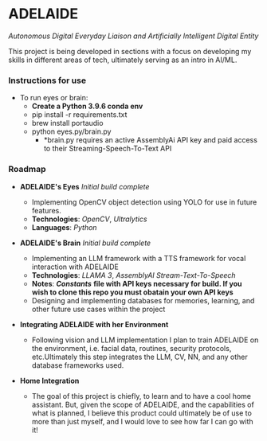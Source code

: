 # ADELAIDE
_Autonomous Digital Everyday Liaison and Artificially Intelligent Digital Entity_ 

This project is being developed in sections with a focus on developing my skills in different areas of tech, ultimately serving as an intro in AI/ML.

### Instructions for use
- To run eyes or brain:
     - **Create a Python 3.9.6 conda env**
     - pip install -r requirements.txt
     - brew install portaudio
     - python eyes.py/brain.py
          - *brain.py requires an active AssemblyAi API key and paid access to their Streaming-Speech-To-Text API

### Roadmap

- **ADELAIDE's Eyes** _Initial build complete_
     - Implementing OpenCV object detection using YOLO for use in future features.
     - **Technologies**: _OpenCV_, _Ultralytics_
     - **Languages**: _Python_

- **ADELAIDE's Brain** _Initial build complete_
     - Implementing an LLM framework with a TTS framework for vocal interaction with ADELAIDE
     - **Technologies**: _LLAMA 3_, _AssemblyAI Stream-Text-To-Speech_
     - **Notes**: ***Constants*** **file with API keys necessary for build. If you wish to clone this repo you must obatain your own API keys**
     - Designing and implementing databases for memories, learning, and other future use cases within the project

- **Integrating ADELAIDE with her Environment**
     - Following vision and LLM implementation I plan to train ADELAIDE on the environment, i.e. facial data, routines, security protocols, etc.Ultimately this step integrates the LLM, CV, NN, and any other database frameworks used.

- **Home Integration**
     - The goal of this project is chiefly, to learn and to have a cool home assistant. But, given the scope of ADELAIDE, and the capabilities of what is planned, I believe this product could ultimately be of use to more than just myself, and I would love to see how far I can go with it!
